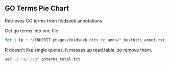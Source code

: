 ## GO Terms Pie Chart

Retrieves GO terms from foldseek annotations.

Get go terms into one file

```bash
for i in *-*/INHERIT_phages/foldseek_hits_to_anno/*_besthits_annot.txt; do awk -F "\t" 'NR>1 && NF {print $8}' $i | grep -v '^$'; done > goterms_total.txt
```

R doesn't like single quotes. It messes up read.table, so remove them.

```bash
sed -i "s/'//g" goterms_total.txt
```
